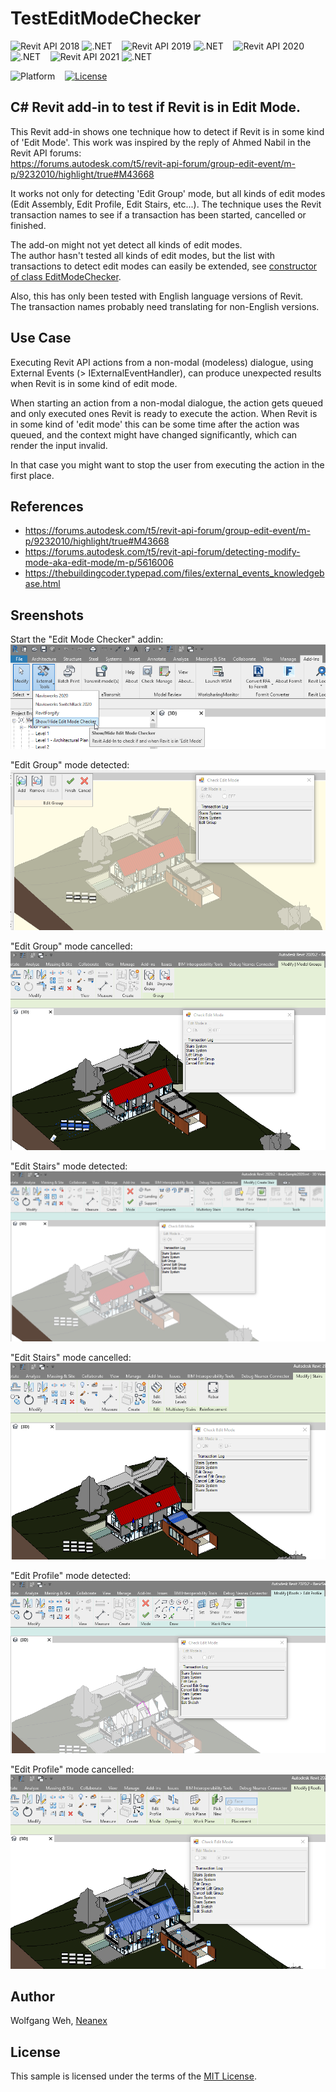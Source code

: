 
# TestEditModeChecker

![Revit API 2018](https://img.shields.io/badge/Revit%20API-2018-blue.svg)
![.NET](https://img.shields.io/badge/.NET-4.6-blue.svg)
&nbsp;&nbsp;
![Revit API 2019](https://img.shields.io/badge/Revit%20API-2019-blue.svg)
![.NET](https://img.shields.io/badge/.NET-4.7-blue.svg)
&nbsp;&nbsp;
![Revit API 2020](https://img.shields.io/badge/Revit%20API-2020-blue.svg)
![.NET](https://img.shields.io/badge/.NET-4.7.1-blue.svg)
&nbsp;&nbsp;
![Revit API 2021](https://img.shields.io/badge/Revit%20API-2021-blue.svg)
![.NET](https://img.shields.io/badge/.NET-4.8-blue.svg)

![Platform](https://img.shields.io/badge/Platform-Windows-lightgray.svg)
&nbsp;&nbsp;
[![License](http://img.shields.io/:License-MIT-blue.svg)](http://opensource.org/licenses/MIT)


## C# Revit add-in to test if Revit is in Edit Mode.
This Revit add-in shows one technique how to detect if Revit is in some kind of 'Edit Mode'.
This work was inspired by the reply of Ahmed Nabil in the Revit API forums:<br>
https://forums.autodesk.com/t5/revit-api-forum/group-edit-event/m-p/9232010/highlight/true#M43668

It works not only for detecting 'Edit Group' mode, but all kinds of edit modes (Edit Assembly, Edit Profile, Edit Stairs, etc...). 
The technique uses the Revit transaction names to see if a transaction has been started, cancelled or finished.

The add-on might not yet detect all kinds of edit modes.<br>
The author hasn't tested all kinds of edit modes, 
but the list with transactions to detect edit modes can easily be extended, 
see [constructor of class EditModeChecker](TestEditModeChecker/EditModeChecker.cs#L6).

Also, this has only been tested with English language versions of Revit.<br>
The transaction names probably need translating for non-English versions.


## Use Case
Executing Revit API actions from a non-modal (modeless) dialogue, using External Events (> IExternalEventHandler), 
can produce unexpected results when Revit is in some kind of edit mode.

When starting an action from a non-modal dialogue, the action gets queued and only executed ones Revit is ready to execute the action.
When Revit is in some kind of 'edit mode' this can be some time after the action was queued, 
and the context might have changed significantly, which can render the input invalid.

In that case you might want to stop the user from executing the action in the first place.


## References
* https://forums.autodesk.com/t5/revit-api-forum/group-edit-event/m-p/9232010/highlight/true#M43668
* https://forums.autodesk.com/t5/revit-api-forum/detecting-modify-mode-aka-edit-mode/m-p/5616006
* https://thebuildingcoder.typepad.com/files/external_events_knowledgebase.html


## Sreenshots
Start the "Edit Mode Checker" addin:
![Start the "Edit Mode Checker" addin](Screenshots/0-StartEditModeChecker.png)

"Edit Group" mode detected:
!["Edit Group" mode detected](Screenshots/1-EditGroupMode.png)

"Edit Group" mode cancelled:
!["Edit Group" mode cancelled](Screenshots/2-EndEditGroupMode.png)


"Edit Stairs" mode detected:
!["Edit Stairs" mode detected:](Screenshots/3-EditStairsMode.png)

"Edit Stairs" mode cancelled:
!["Edit Stairs" mode cancelled:](Screenshots/4-EndEditStairsMode.png)


"Edit Profile" mode detected:
!["Edit Profile" mode detected:](Screenshots/5-EditProfileMode.png)

"Edit Profile" mode cancelled:
!["Edit Profile" mode cancelled:](Screenshots/6-EndEditProfileMode.png)


## Author
Wolfgang Weh,
[Neanex](https://www.neanex.com)


## License
This sample is licensed under the terms of the [MIT License](http://opensource.org/licenses/MIT).
